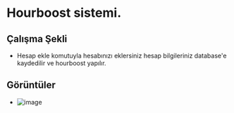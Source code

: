 # Hourboost sistemi.

## Çalışma Şekli
- Hesap ekle komutuyla hesabınızı eklersiniz hesap bilgileriniz database'e kaydedilir ve hourboost yapılır.
## Görüntüler
- ![image](https://github.com/wondexz/steam-hourboost/assets/141147771/bf62a462-39cb-48f8-a02a-1a2888660e23)
